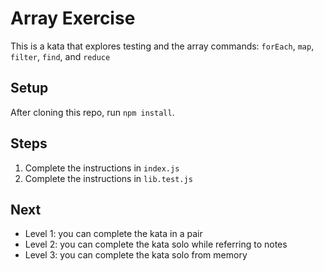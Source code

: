 # Array Exercise

This is a kata that explores testing and the array commands: `forEach`, `map`, `filter`, `find`, and `reduce`

## Setup

After cloning this repo, run `npm install`.

## Steps

1. Complete the instructions in `index.js`
2. Complete the instructions in `lib.test.js`

## Next

* Level 1: you can complete the kata in a pair
* Level 2: you can complete the kata solo while referring to notes
* Level 3: you can complete the kata solo from memory
